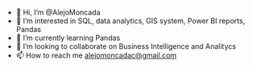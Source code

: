 - 👋 Hi, I’m @AlejoMoncada
- 👀 I’m interested in SQL, data analytics, GIS system, Power BI reports, Pandas
- 🌱 I’m currently learning Pandas 
- 💞️ I’m looking to collaborate on Business Intelligence and Analitycs
- 📫 How to reach me alejomoncadac@gmail.com 

<!---
AlejoMoncada/AlejoMoncada is a ✨ special ✨ repository because its `README.md` (this file) appears on your GitHub profile.
You can click the Preview link to take a look at your changes.
--->
